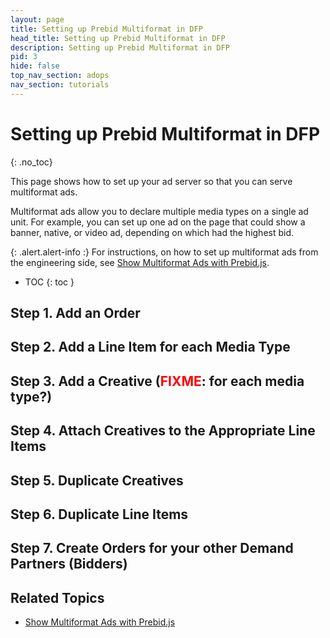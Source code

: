 ```yaml
---
layout: page
title: Setting up Prebid Multiformat in DFP
head_title: Setting up Prebid Multiformat in DFP
description: Setting up Prebid Multiformat in DFP
pid: 3
hide: false
top_nav_section: adops
nav_section: tutorials
---
```


<div class="bs-docs-section" markdown="1">

# Setting up Prebid Multiformat in DFP
{: .no_toc}

This page shows how to set up your ad server so that you can serve multiformat ads.

Multiformat ads allow you to declare multiple media types on a single ad unit.  For example, you can set up one ad on the page that could show a banner, native, or video ad, depending on which had the highest bid.

{: .alert.alert-info :}
For instructions, on how to set up multiformat ads from the engineering side, see [Show Multiformat Ads with Prebid.js]({{site.baseurl}}/dev-docs/show-multiformat-ads.html).

* TOC
{: toc }

## Step 1. Add an Order

## Step 2. Add a Line Item for each Media Type

## Step 3. Add a Creative (<span style="color: rgb(255,0,0);">FIXME</span>: <strong>for each media type?</strong>)

## Step 4. Attach Creatives to the Appropriate Line Items

## Step 5. Duplicate Creatives

## Step 6. Duplicate Line Items

## Step 7. Create Orders for your other Demand Partners (Bidders)

## Related Topics

+ [Show Multiformat Ads with Prebid.js]({{site.baseurl}}/dev-docs/show-multiformat-ads.html)

</div>
